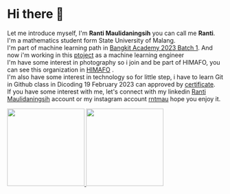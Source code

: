 # Hi there 👋
Let me introduce myself, I'm **Ranti Maulidaningsih** you can call me **Ranti**.\
I'm a mathematics student form State University of Malang.\
I'm part of machine learning path in [Bangkit Academy 2023 Batch 1](https://id.linkedin.com/company/bangkit-academy). And now i'm working in this [ptoject]() as a machine learning engineer\
I'm have some interest in photography so i join and be part of HIMAFO, you can see this organization in [HIMAFO](https://instagram.com/himafo/) .\
I'm also have some interest in technology so for little step, i have to learn Git in Github class in Dicoding 19 February 2023 can approved by [certificate](https://www.dicoding.com/certificates/QLZ92GQODX5D).\
If you have some interest with me, let's connect with my linkedin [Ranti Maulidaningsih](https://linkedin.com/in/ranti-maulidaningsih-325147264/) account or my instagram account [rntmau](https://instagram.com/rntmau/) hope you enjoy it.

<p align="left">
<a href="https://github.com/RantiMaulidaningsih">
  <img height="180em" src="https://github-readme-stats-eight-theta.vercel.app/api?username=RantiMaulidaningsih&show_icons=true&theme=algolia&include_all_commits=true&count_private=true"/>
  <img height="180em" src="https://github-readme-stats-eight-theta.vercel.app/api/top-langs/?username=RantiMaulidaningsih&layout=compact&langs_count=8&theme=algolia"/>
</a>
</p>
